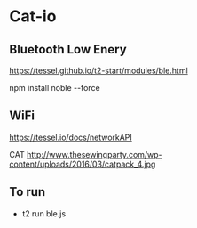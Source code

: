 # Cat-io

## Bluetooth Low Enery

https://tessel.github.io/t2-start/modules/ble.html

npm install noble --force

## WiFi

https://tessel.io/docs/networkAPI

CAT
http://www.thesewingparty.com/wp-content/uploads/2016/03/catpack_4.jpg

## To run

- t2 run ble.js
